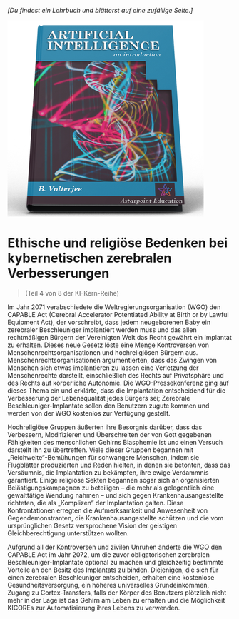 *[Du findest ein Lehrbuch und blätterst auf eine zufällige Seite.]*

![KI Lehrbuch](/resources/lore/textbookAI440.png)
# Ethische und religiöse Bedenken bei kybernetischen zerebralen Verbesserungen
> (Teil 4 von 8 der KI-Kern-Reihe)

Im Jahr 2071 verabschiedete die Weltregierungsorganisation (WGO) den CAPABLE Act (Cerebral Accelerator Potentiated Ability at Birth or by Lawful Equipment Act), der vorschreibt, dass jedem neugeborenen Baby ein zerebraler Beschleuniger implantiert werden muss und das allen rechtmäßigen Bürgern der Vereinigten Welt das Recht gewährt ein Implantat zu erhalten. Dieses neue Gesetz löste eine Menge Kontroversen von Menschenrechtsorganisationen und hochreligiösen Bürgern aus. Menschenrechtsorganisationen argumentierten, dass das Zwingen von Menschen sich etwas implantieren zu lassen eine Verletzung der Menschenrechte darstellt, einschließlich des Rechts auf Privatsphäre und des Rechts auf körperliche Autonomie. Die WGO-Pressekonferenz ging auf dieses Thema ein und erklärte, dass die Implantation entscheidend für die Verbesserung der Lebensqualität jedes Bürgers sei; Zerebrale Beschleuniger-Implantate sollen den Benutzern zugute kommen und werden von der WGO kostenlos zur Verfügung gestellt.  

Hochreligiöse Gruppen äußerten ihre Besorgnis darüber, dass das Verbessern, Modifizieren und Überschreiten der von Gott gegebenen Fähigkeiten des menschlichen Gehirns Blasphemie ist und einen Versuch darstellt ihn zu übertreffen. Viele dieser Gruppen begannen mit „Reichweite“-Bemühungen für schwangere Menschen, indem sie Flugblätter produzierten und Reden hielten, in denen sie betonten, dass das Versäumnis, die Implantation zu bekämpfen, ihre ewige Verdammnis garantiert. Einige religiöse Sekten begannen sogar sich an organisierten Belästigungskampagnen zu beteiligen – die mehr als gelegentlich eine gewalttätige Wendung nahmen – und sich gegen Krankenhausangestellte richteten, die als „Komplizen“ der Implantation galten. Diese Konfrontationen erregten die Aufmerksamkeit und Anwesenheit von Gegendemonstranten, die Krankenhausangestellte schützen und die vom ursprünglichen Gesetz versprochene Vision der geistigen Gleichberechtigung unterstützen wollten.  

Aufgrund all der Kontroversen und zivilen Unruhen änderte die WGO den CAPABLE Act im Jahr 2072, um die zuvor obligatorischen zerebralen Beschleuniger-Implantate optional zu machen und gleichzeitig bestimmte Vorteile an den Besitz des Implantats zu binden. Diejenigen, die sich für einen zerebralen Beschleuniger entscheiden, erhalten eine kostenlose Gesundheitsversorgung, ein höheres universelles Grundeinkommen, Zugang zu Cortex-Transfers, falls der Körper des Benutzers plötzlich nicht mehr in der Lage ist das Gehirn am Leben zu erhalten und die Möglichkeit KICOREs zur Automatisierung ihres Lebens zu verwenden.  
